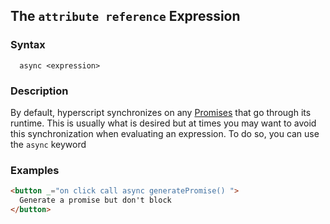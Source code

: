 
## The `attribute reference` Expression

### Syntax

```ebnf
  async <expression>
```

### Description

By default, hyperscript synchronizes on any [Promises](https://developer.mozilla.org/en-US/docs/Web/JavaScript/Reference/Global_Objects/Promise) 
that go through its runtime.  This is usually what is desired but 
at times you may want to avoid this synchronization when evaluating 
an expression.  To do so, you can use the `async` keyword

### Examples

```html
<button _="on click call async generatePromise() ">
  Generate a promise but don't block
</button>
```
